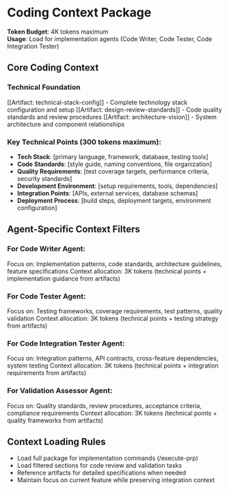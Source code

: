 # Coding Context Package

**Token Budget**: 4K tokens maximum  
**Usage**: Load for implementation agents (Code Writer, Code Tester, Code Integration Tester)

## Core Coding Context

### Technical Foundation
[[Artifact: technical-stack-config]] - Complete technology stack configuration and setup
[[Artifact: design-review-standards]] - Code quality standards and review procedures
[[Artifact: architecture-vision]] - System architecture and component relationships

### Key Technical Points (300 tokens maximum):
- **Tech Stack**: [primary language, framework, database, testing tools]
- **Code Standards**: [style guide, naming conventions, file organization]
- **Quality Requirements**: [test coverage targets, performance criteria, security standards]
- **Development Environment**: [setup requirements, tools, dependencies]
- **Integration Points**: [APIs, external services, database schemas]
- **Deployment Process**: [build steps, deployment targets, environment configuration]

## Agent-Specific Context Filters

### For Code Writer Agent:
Focus on: Implementation patterns, code standards, architecture guidelines, feature specifications
Context allocation: 3K tokens (technical points + implementation guidance from artifacts)

### For Code Tester Agent:
Focus on: Testing frameworks, coverage requirements, test patterns, quality validation
Context allocation: 3K tokens (technical points + testing strategy from artifacts)

### For Code Integration Tester Agent:
Focus on: Integration patterns, API contracts, cross-feature dependencies, system testing
Context allocation: 3K tokens (technical points + integration requirements from artifacts)

### For Validation Assessor Agent:
Focus on: Quality standards, review procedures, acceptance criteria, compliance requirements
Context allocation: 3K tokens (technical points + quality frameworks from artifacts)

## Context Loading Rules
- Load full package for implementation commands (/execute-prp)
- Load filtered sections for code review and validation tasks
- Reference artifacts for detailed specifications when needed
- Maintain focus on current feature while preserving integration context